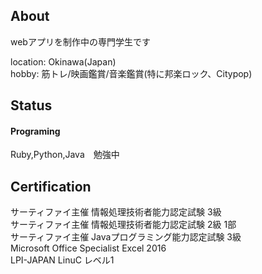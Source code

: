 ## About  
webアプリを制作中の専門学生です

location: Okinawa(Japan)  
hobby: 筋トレ/映画鑑賞/音楽鑑賞(特に邦楽ロック、Citypop)
## Status  
#### Programing
Ruby,Python,Java　勉強中

## Certification  
サーティファイ主催 情報処理技術者能力認定試験 3級  
サーティファイ主催 情報処理技術者能力認定試験 2級 1部  
サーティファイ主催 Javaプログラミング能力認定試験 3級  
Microsoft Office Specialist Excel 2016  
LPI-JAPAN LinuC レベル1